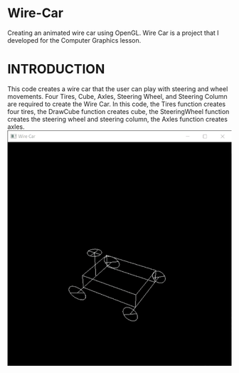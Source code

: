 # Wire-Car
Creating an animated wire car using OpenGL.
Wire Car is a project that I developed for the Computer Graphics lesson. 

# INTRODUCTION
This code creates a wire car that the user can play with steering and wheel movements. Four Tires, Cube, Axles, Steering Wheel, and Steering Column are required to create the Wire Car. In this code, the Tires function creates four tires, the DrawCube function creates cube, the SteeringWheel function creates the steering wheel and steering column, the Axles function creates axles.
![default](GIFs/default.gif)

